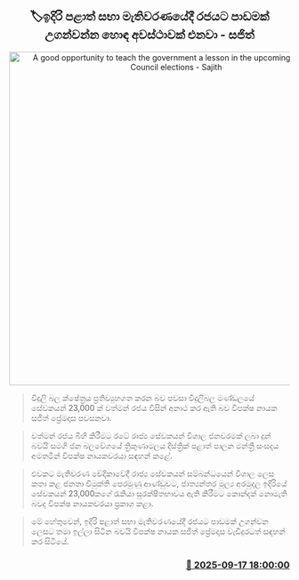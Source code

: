 <p align='center'><b><h2 align='center' title='A good opportunity to teach the government a lesson in the upcoming Provincial Council elections - Sajith'>🏷ඉදිරි පළාත් සභා මැතිවරණයේදී රජයට පාඩමක් උගන්වන්න හොඳ අවස්ථාවක් එනවා - සජිත්</h2></b></p>
<p align='center'><img src='https://helakuru.sgp1.cdn.digitaloceanspaces.com/esana/images/lib/sajith-premadasa[1].jpg' width='600' alt='A good opportunity to teach the government a lesson in the upcoming Provincial Council elections - Sajith'></p>

> විදුලි බල ක්ෂේත්‍රය ප්‍රතිව්‍යුහගත කරන බව පවසා විදුලිබල මණ්ඩලයේ සේවකයන් 23,000 ක් වත්මන් රජය විසින් අනාථ කර ඇති බව විපක්ෂ නායක සජිත් ප්‍රේමදාස පවසනවා.

> වත්මන් රජය බිහි කිරීමට රටේ රාජ්‍ය සේවකයන් විශාල ජනවරමක් ලබා දුන් බවයි සමගි ජන බලවේගයේ ත්‍රිකුණාමලය දිස්ත්‍රික් පළාත් පාලන මන්ත්‍රී සංසදය අමතමින් විපක්ෂ නායකවරයා සඳහන් කළේ.

> එවකට මැතිවරණ වේදිකාවේදී රාජ්‍ය සේවකයන් සම්බන්ධයෙන් විශාල ලෙස කතා කළ ජනතා විමුක්ති පෙරමුණු ආණ්ඩුවට, ජාත්‍යන්තර මූල්‍ය අරමුදල ඉදිරියේ සේවකයන් 23,000කගේ රැකියා සුරක්ෂිතභාවය ඇති කිරීමට කොන්දක් නොමැති බවද විපක්ෂ නායකවරයා ප්‍රකාශ කළා.

> මේ හේතුවෙන්, ඉදිරි පළාත් සභා මැතිවරණයේදී රජයට පාඩමක් උගන්වන ලෙසට තමා ඉල්ලා සිටින බවයි විපක්ෂ නායක සජිත් ප්‍රේමදාස වැඩිදුරටත් සඳහන් කර සිටියේ.



<h3 align='right'><a href='https://www.helakuru.lk/esana/p/113720/'>📅 2025-09-17 18:00:00</a></h3>
